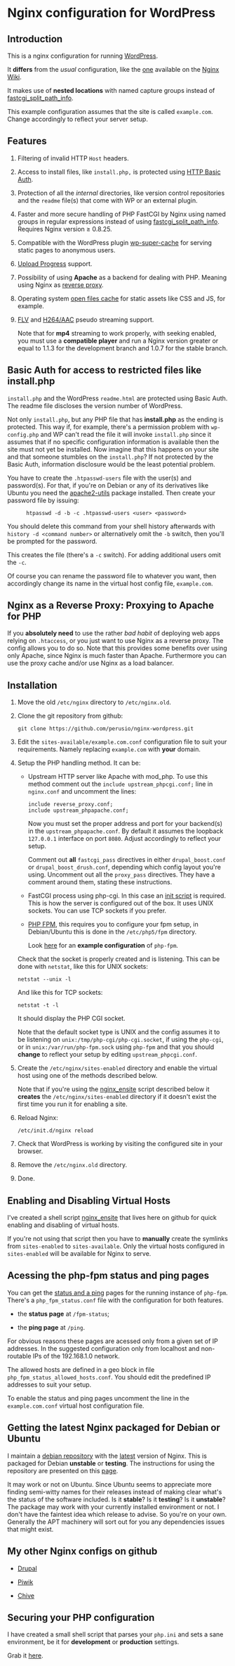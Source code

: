 # Nginx configuration for WordPress

## Introduction 

   This is a nginx configuration for running [WordPress](http://wordpress.org "WordPress").
   
   It **differs** from the _usual_ configuration, like the
   [one](http://wiki.nginx.org/Wordpress "Nginx Wiki WordPress
   config") available on the [Nginx Wiki](http://wiki.nginx.org "Nginx
   Wiki").
   
   It makes use of **nested locations** with named capture groups
   instead of [fastcgi_split\_path\_info](http://wiki.nginx.org/HttpFcgiModule#fastcgi_split_path_info
   "FastCGI split path info").

   This example configuration assumes that the site is called
   `example.com`. Change accordingly to reflect your server setup.
   
## Features

   1. Filtering of invalid HTTP `Host` headers.

   2. Access to install files, like `install.php,` is protected using
      [HTTP Basic Auth](http://wiki.nginx.org/NginxHttpAuthBasicModule
      "Basic Auth Nginx Module").  

   3. Protection of all the _internal_ directories, like version
      control repositories and the `readme` file(s) 
      that come with WP or an external plugin.

   4. Faster and more secure handling of PHP FastCGI by Nginx using
      named groups in regular expressions instead of using
      [fastcgi_split\_path\_info](http://wiki.nginx.org/HttpFcgiModule#fastcgi_split_path_info
      "FastCGI split path info"). Requires Nginx version &ge; 0.8.25.

   5. Compatible with the WordPress plugin
      [wp-super-cache](http://wordpress.org/extend/plugins/wp-super-cache "WordPress
      SuperCache") for serving static pages to anonymous users.
      
   6. [Upload Progress](http://wiki.nginx.org/NginxHttpUploadProgressModule
      "Upload progress Nginx module") support.   
   
   7. Possibility of using **Apache** as a backend for dealing with
      PHP. Meaning using Nginx as
      [reverse proxy](http://wiki.nginx.org/HttpProxyModule "Nginx
      Proxy Module").
      
   8. Operating system
      [open files cache](http://wiki.nginx.org/HttpCoreModule#open_file_cache)
      for static assets like CSS and JS, for example.
      
   9. [FLV](http://wiki.nginx.org/HttpFlvStreamModule) and
      [H264/AAC](http://nginx.org/en/docs/http/ngx_http_mp4_module.html)
      pseudo streaming support. 
      
      Note that for **mp4** streaming to work properly, with seeking
      enabled, you must use a **compatible player** and run a Nginx
      version greater or equal to 1.1.3 for the development branch and
      1.0.7 for the stable branch.

## Basic Auth for access to restricted files like install.php

   `install.php` and the WordPress `readme.html` are protected using
   Basic Auth. The readme file discloses the version number of
   WordPress.
   
   Not only `install.php`, but any PHP file that has **install.php**
   as the ending is protected. This way if, for example, there's a
   permission problem with `wp-config.php` and WP can't read the file
   it will invoke `install.php` since it assumes that if no specific
   configuration information is available then the site must not yet
   be installed. Now imagine that this happens on your site and that
   someone stumbles on the `install.php`? If not protected by the
   Basic Auth, information disclosure would be the least potential
   problem.

   You have to create the `.htpasswd-users` file with the user(s) and
   password(s). For that, if you're on Debian or any of its
   derivatives like Ubuntu you need the
   [apache2-utils](http://packages.debian.org/search?suite%3Dall&section%3Dall&arch%3Dany&searchon%3Dnames&keywords%3Dapache2-utils)
   package installed. Then create your password file by issuing:

          htpasswd -d -b -c .htpasswd-users <user> <password>

   You should delete this command from your shell history
   afterwards with `history -d <command number>` or alternatively
   omit the `-b` switch, then you'll be prompted for the password.

   This creates the file (there's a `-c` switch). For adding
   additional users omit the `-c`.

   Of course you can rename the password file to whatever you want,
   then accordingly change its name in the virtual host config
   file, `example.com`.

## Nginx as a Reverse Proxy: Proxying to Apache for PHP

   If you **absolutely need** to use the rather _bad habit_ of
   deploying web apps relying on `.htaccess`, or you just want to use
   Nginx as a reverse proxy. The config allows you to do so. Note that
   this provides some benefits over using only Apache, since Nginx is
   much faster than Apache. Furthermore you can use the proxy cache
   and/or use Nginx as a load balancer. 
   
## Installation

   1. Move the old `/etc/nginx` directory to `/etc/nginx.old`.
   
   2. Clone the git repository from github:
   
      `git clone https://github.com/perusio/nginx-wordpress.git`
   
   3. Edit the `sites-available/example.com.conf` configuration file
      to suit your requirements. Namely replacing `example.com` with
      **your** domain.
   
   4. Setup the PHP handling method. It can be:
   
      + Upstream HTTP server like Apache with mod_php. To use this
        method comment out the `include upstream_phpcgi.conf;`
        line in `nginx.conf` and uncomment the lines:
        
            include reverse_proxy.conf;
            include upstream_phpapache.conf;

        Now you must set the proper address and port for your
        backend(s) in the `upstream_phpapache.conf`. By default it
        assumes the loopback `127.0.0.1` interface on port
        `8080`. Adjust accordingly to reflect your setup.

        Comment out **all**  `fastcgi_pass` directives in either
        `drupal_boost.conf` or `drupal_boost_drush.conf`, depending
        which config layout you're using. Uncomment out all the
        `proxy_pass` directives. They have a comment around them,
        stating these instructions.
      
      + FastCGI process using php-cgi. In this case an
        [init script](https://github.com/perusio/php-fastcgi-debian-script
        "Init script for php-cgi") is
        required. This is how the server is configured out of the
        box. It uses UNIX sockets. You can use TCP sockets if you prefer.
      
      + [PHP FPM](http://www.php-fpm.org "PHP FPM"), this requires you
        to configure your fpm setup, in Debian/Ubuntu this is done in
        the `/etc/php5/fpm` directory.
        
        Look [here](https://github.com/perusio/php-fpm-example-config) for
        an **example configuration** of `php-fpm`.
        
      Check that the socket is properly created and is listening. This
      can be done with `netstat`, like this for UNIX sockets:
      
          netstat --unix -l
         
      And like this for TCP sockets:   
         
          netstat -t -l
   
      It should display the PHP CGI socket.
   
      Note that the default socket type is UNIX and the config assumes
      it to be listening on `unix:/tmp/php-cgi/php-cgi.socket`, if
      using the `php-cgi`, or in `unix:/var/run/php-fpm.sock` using
      `php-fpm` and that you should **change** to reflect your setup
      by editing `upstream_phpcgi.conf`.
   
   
   5. Create the `/etc/nginx/sites-enabled` directory and enable the
      virtual host using one of the methods described below.

      Note that if you're using the
      [nginx_ensite](http://github.com/perusio/nginx_ensite) script
      described below it **creates** the `/etc/nginx/sites-enabled`
      directory if it doesn't exist the first time you run it for
      enabling a site.    

   6. Reload Nginx:
   
      `/etc/init.d/nginx reload`
   
   7. Check that WordPress is working by visiting the configured site
      in your browser.
   
   8. Remove the `/etc/nginx.old` directory.
   
   9. Done.
   
## Enabling and Disabling Virtual Hosts

   I've created a shell script
   [nginx_ensite](http://github.com/perusio/nginx_ensite) that lives
   here on github for quick enabling and disabling of virtual hosts.
   
   If you're not using that script then you have to **manually**
   create the symlinks from `sites-enabled` to `sites-available`. Only
   the virtual hosts configured in `sites-enabled` will be available
   for Nginx to serve.
   
## Acessing the php-fpm status and ping pages

   You can get the
   [status and a ping](http://forum.nginx.org/read.php?3,56426) pages
   for the running instance of `php-fpm`. There's a
   `php_fpm_status.conf` file with the configuration for both
   features.
   
   + the **status page** at `/fpm-status`;
     
   + the **ping page** at `/ping`.

   For obvious reasons these pages are acessed only from a given set
   of IP addresses. In the suggested configuration only from
   localhost and non-routable IPs of the 192.168.1.0 network.

   The allowed hosts are defined in a geo block in file
   `php_fpm_status_allowed_hosts.conf`. You should edit the predefined
   IP addresses to suit your setup.     
   
   To enable the status and ping pages uncomment the line in the
   `example.com.conf` virtual host configuration file.   
   
   
## Getting the latest Nginx packaged for Debian or Ubuntu

   I maintain a [debian repository](http://debian.perusio.net/unstable
   "my debian repo") with the
   [latest](http://nginx.org/en/download.html "Nginx source download")
   version of Nginx. This is packaged for Debian **unstable** or
   **testing**. The instructions for using the repository are
   presented on this [page](http://debian.perusio.net/debian.html
   "Repository instructions").
 
   It may work or not on Ubuntu. Since Ubuntu seems to appreciate more
   finding semi-witty names for their releases instead of making clear
   what's the status of the software included. Is it **stable**? Is it
   **testing**? Is it **unstable**? The package may work with your
   currently installed environment or not. I don't have the faintest
   idea which release to advise. So you're on your own. Generally the
   APT machinery will sort out for you any dependencies issues that
   might exist.

## My other Nginx configs on github

   + [Drupal](https://github.com/perusio/drupal-with-nginx "Drupal
     Nginx configuration")
     
   + [Piwik](https://github.com/perusio/piwik-nginx "Piwik Nginx
     configuration")
     
   + [Chive](https://github.com/perusio/chive-nginx "Chive Nginx
     configuration")

## Securing your PHP configuration

   I have created a small shell script that parses your `php.ini` and
   sets a sane environment, be it for **development** or
   **production** settings. 
   
   Grab it [here](https://github.com/perusio/php-ini-cleanup "PHP
   cleanup script").
